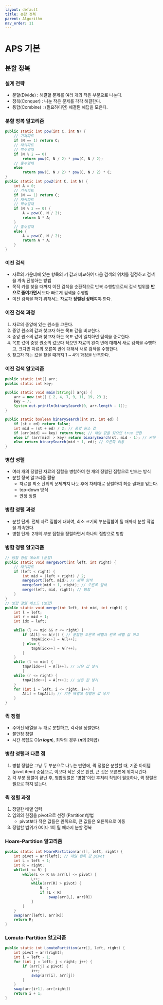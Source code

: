 ```yaml
---
layout: default
title: 분할 정복
parent: Algorithm
nav_order: 11
---
```


# APS 기본

## 분할 정복

### 설계 전략
- 분할(Divide) : 해결할 문제를 여러 개의 작은 부분으로 나눈다.
- 정복(Conquer) : 나눈 작은 문제를 각각 해결한다.
- 통합(Combine) : (필요하다면) 해결된 해답을 모은다.

### 분할 정복 알고리즘

```java
public static int pow(int C, int N) {
    // 기저파트
    if (N == 1) return C;
    // 재귀파트
    // 짝수일때
    if (N % 2 == 0)
    	return pow(C, N / 2) * pow(C, N / 2);
    // 홀수일때
    else
        return pow(C, N / 2) * pow(C, N / 2) * C;
}
public static int pow2(int C, int N) {
    int A = 0;
    // 기저파트
    if (N == 1) return C;
    // 재귀파트
    // 짝수일때
    if (N % 2 == 0) {
        A = pow(C, N / 2);
        return A * A;        
	}
    // 홀수일때
    else {
        A = pow(C, N / 2);
        return A * A;       
	}
}
```

### 이진 검색
- 자료의 가운데에 있는 항목의 키 값과 비교하여 다음 검색의 위치를 결정하고 검색을 계속 진행하는 방법
- 목적 키를 찾을 때까지 이진 검색을 순환적으로 반복 수행함으로써 검색 범위를 **반으로 줄여가면서** 보다 빠르게 검색을 수행함
- 이진 검색을 하기 위해서는 자료가 **정렬된 상태**여야 한다.

### 이진 검색 과정
1. 자료의 중앙에 있는 원소를 고른다.
2. 중앙 원소의 값과 찾고자 하는 목표 값을 비교한다.
3. 중앙 원소의 값과 찾고자 하는 목표 값이 일치하면 탐색을 종료한다.
4. 목표 값이 중앙 원소의 값보다 작으면 자료의 왼쪽 반에 대해서 새로 검색을 수행하고, 크다면 자료의 오른쪽 반에 대해서 새로 검색을 수행한다.
5. 찾고자 하는 값을 찾을 때까지 1 ~ 4의 과정을 반복한다.

### 이진 검색 알고리즘

```java
public static int[] arr;
public static int key;

public static void main(String[] args) {
    arr = new int[] { 2, 4, 7, 9, 11, 19, 23 };
    key = 7;
    System.out.println(binarySearch(0, arr.length - 1));
}

public static boolean binarySearch(int st, int ed) {
    if (st > ed) return false;
    int mid = (st + ed) / 2; // 중앙 원소 값
    if (arr[mid] == key) return true; // 해당 값을 찾으면 true 반환
    else if (arr[mid] > key) return binarySearch(st, mid - 1); // 왼쪽 이동
    else return binarySearch(mid + 1, ed); // 오른쪽 이동
}
```

### 병합 정렬
- 여러 개의 정렬된 자료의 집합을 병합하여 한 개의 정렬된 집합으로 만드는 방식
- 분할 정복 알고리즘 활용
    - 자료를 최소 단위의 문제까지 나눈 후에 차례대로 정렬하여 최종 결과를 얻는다.
    - top-down 방식
    - 안정 정렬

### 병합 정렬 과정
- 분할 단계: 전체 자료 집합에 대하여, 최소 크기의 부분집합이 될 때까지 분할 작업을 계속한다. 
- 병합 단계: 2개의 부분 집합을 정렬하면서 하나의 집합으로 병합

### 병합 정렬 알고리즘

```java
// 병합 정렬 메소드 (분할)
public static void mergeSort(int left, int right) {
    // 재귀파트
    if (left < right) {
        int mid = (left + right) / 2;
        mergeSort(left, mid); // 왼쪽 탐색
        mergeSort(mid + 1, right); // 오른쪽 탐색
        merge(left, mid, right); // 병합
    }
}
// 병합 정렬 메소드 (병합)
public static void merge(int left, int mid, int right) {
    int l = left;
    int r = mid + 1;
    int idx = left;

    while (l <= mid && r <= right) {
        if (A[l] <= A[r]) { // 분할된 오른쪽 배열과 왼쪽 배열 값 비교
            tmpA[idx++] = A[l++];
        } else {
            tmpA[idx++] = A[r++];
        }
    }
    while (l <= mid) {
        tmpA[idx++] = A[l++]; // 남은 값 넣기
        }
    while (r <= right) {
        tmpA[idx++] = A[r++]; // 남은 값 넣기
    }
    for (int i = left; i <= right; i++) {
        A[i] = tmpA[i]; // 기존 배열에 정렬된 값 넣기
    }
}
```

### 퀵 정렬
- 주어진 배열을 두 개로 분할하고, 각각을 정렬한다.
- 불안정 정렬
- 시간 복잡도 O(𝒏 𝒍𝒐𝒈𝒏), 최악의 경우 (𝒏의 𝟐제곱)

### 병합 정렬과 다른 점
1. 병합 정렬은 그냥 두 부분으로 나누는 반면에, 퀵 정렬은 분할할 때, 기준 아이템(pivot item) 중심으로, 이보다 작은 것은 왼편, 큰 것은 오른편에 위치시킨다.
2. 각 부분 정렬이 끝난 후, 병합정렬은 “병합”이란 후처리 작업이 필요하나, 퀵 정렬은 필요로 하지 않는다.

### 퀵 정렬 과정
1. 정렬한 배열 입력
2. 임의의 한점을 pivot으로 선정 (Partition)방법
    - pivot보다 작은 값들은 왼쪽으로, 큰 값들은 오른쪽으로 이동
3. 정렬할 범위가 0이나 1이 될 때까지 분할 정복

### Hoare-Partition 알고리즘

```java
public static int HoarePartition(arr[], left, right) {	
	int pivot = arr[left]; // 제일 왼쪽 값 pivot
	int L = left + 1;
	int R = right;
	while(L <= R) {
		while(L <= R && arr[L] <= pivot) {
			L++;
			while(arr[R] > pivot) {
				R--;
				if (L < R)
					swap(arr[L], arr[R])
			}
		}
	}
	swap(arr[left], arr[R])
	return R;
}
```

### Lomuto-Partition 알고리즘

```java
public static int LomutoPartition(arr[], left, right) {
	int pivot = arr[right];
	int i = left - 1;
	for (int j = left; j < right; j++) {
		if (arr[j] ≤ pivot) {
			i++;
			swap(arr[i], arr[j])
		}
	}
	swap(arr[i+1], arr[right])
	return i + 1;
}
```
